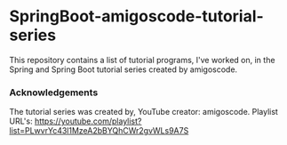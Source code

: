 # SpringBoot-amigoscode-tutorial-series
This repository contains a list of tutorial programs, I've worked on, in the Spring and Spring Boot tutorial series created by amigoscode.

### Acknowledgements
The tutorial series was created by, YouTube creator: amigoscode. Playlist URL's: https://youtube.com/playlist?list=PLwvrYc43l1MzeA2bBYQhCWr2gvWLs9A7S
